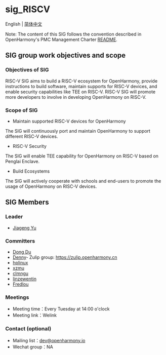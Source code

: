 # sig_RISCV
English | [简体中文](./sig_riscv_cn.md)

Note: The content of this SIG follows the convention described in OpenHarmony's PMC Management Charter [README](../../zh/pmc.md).

## SIG group work objectives and scope


### Objectives of SIG

RISC-V SIG aims to build a RISC-V ecosystem for OpenHarmony, provide instructions to build software, maintain supports for RISC-V devices, and enable security capabilities like TEE on RISC-V.
RISC-V SIG will promote more developers to involve in developing OpenHarmony on RISC-V.

### Scope of SIG

- Maintain supported RISC-V devices for OpenHarmony

The SIG will continuously port and maintain OpenHarmony to support different RISC-V devices.

- RISC-V Security

The SIG will enable TEE capability for OpenHarmony on RISC-V based on Penglai Enclave.

- Build Ecosystems

The SIG will actively cooperate with schools and end-users to promote the usage of OpenHarmony on RISC-V devices.


## SIG Members

### Leader

- [Jiageng Yu](https://gitee.com/yu_jia_geng)

### Committers

- [Dong Du](https://gitee.com/dongduResearcher)
- [Denny](https://gitee.com/DennyShen)- Zulip group: https://zulip.openharmony.cn
- [hplinux](https://gitee.com/hplinux)
- [xzmu](https://gitee.com/xzmu)
- [clmngu](https://gitee.com/clmngu)
- [linzewentin](https://gitee.com/linzewentin)
- [Fredlou](https://gitee.com/Fredlou)

### Meetings
 - Meeting time：Every Tuesday at 14:00 o'clock
 - Meeting link：Welink

### Contact (optional)

- Mailing list：dev@openharmony.io
- Wechat group：NA
